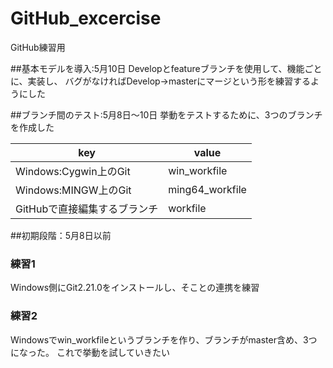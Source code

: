 ﻿# GitHub_excercise
GitHub練習用




##基本モデルを導入:5月10日
Developとfeatureブランチを使用して、機能ごとに、実装し、
バグがなければDevelop→masterにマージという形を練習するようにした



##ブランチ間のテスト:5月8日～10日
挙動をテストするために、3つのブランチを作成した

|key|value|
|----|----|
|Windows:Cygwin上のGit|win_workfile|
|Windows:MINGW上のGit|ming64_workfile|
|GitHubで直接編集するブランチ|workfile|



##初期段階：5月8日以前

### 練習1
Windows側にGit2.21.0をインストールし、そことの連携を練習

### 練習2
Windowsでwin_workfileというブランチを作り、ブランチがmaster含め、3つになった。
これで挙動を試していきたい

